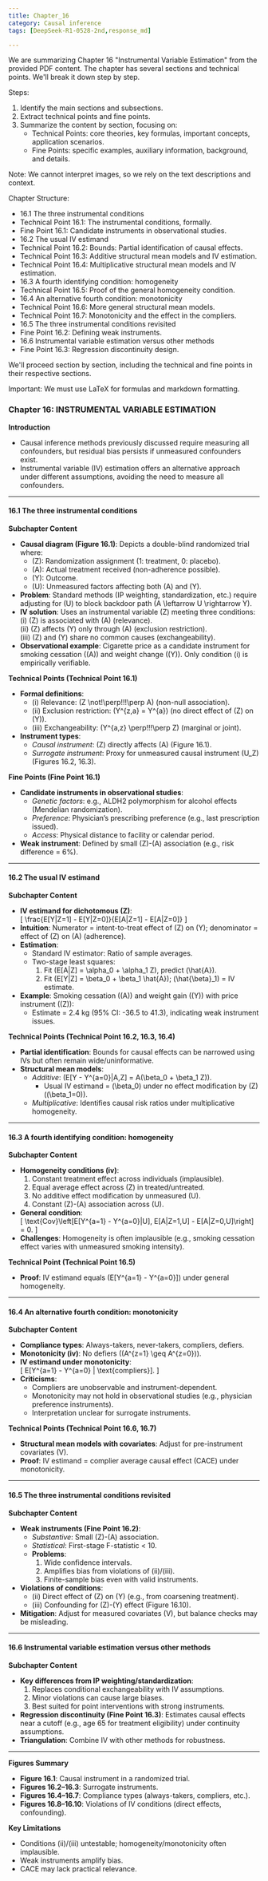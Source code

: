 ```yaml
---
title: Chapter_16
category: Causal inference
tags: [DeepSeek-R1-0528-2nd,response_md]

---
```

<think>
We are summarizing Chapter 16 "Instrumental Variable Estimation" from the provided PDF content. The chapter has several sections and technical points. We'll break it down step by step.

 Steps:
 1. Identify the main sections and subsections.
 2. Extract technical points and fine points.
 3. Summarize the content by section, focusing on:
    - Technical Points: core theories, key formulas, important concepts, application scenarios.
    - Fine Points: specific examples, auxiliary information, background, and details.

 Note: We cannot interpret images, so we rely on the text descriptions and context.

 Chapter Structure:
   - 16.1 The three instrumental conditions
   - Technical Point 16.1: The instrumental conditions, formally.
   - Fine Point 16.1: Candidate instruments in observational studies.
   - 16.2 The usual IV estimand
   - Technical Point 16.2: Bounds: Partial identification of causal effects.
   - Technical Point 16.3: Additive structural mean models and IV estimation.
   - Technical Point 16.4: Multiplicative structural mean models and IV estimation.
   - 16.3 A fourth identifying condition: homogeneity
   - Technical Point 16.5: Proof of the general homogeneity condition.
   - 16.4 An alternative fourth condition: monotonicity
   - Technical Point 16.6: More general structural mean models.
   - Technical Point 16.7: Monotonicity and the effect in the compliers.
   - 16.5 The three instrumental conditions revisited
   - Fine Point 16.2: Defining weak instruments.
   - 16.6 Instrumental variable estimation versus other methods
   - Fine Point 16.3: Regression discontinuity design.

 We'll proceed section by section, including the technical and fine points in their respective sections.

 Important: We must use LaTeX for formulas and markdown formatting.
</think>
### Chapter 16: INSTRUMENTAL VARIABLE ESTIMATION  
**Introduction**  
- Causal inference methods previously discussed require measuring all confounders, but residual bias persists if unmeasured confounders exist.  
- Instrumental variable (IV) estimation offers an alternative approach under different assumptions, avoiding the need to measure all confounders.  

---

#### 16.1 The three instrumental conditions  
**Subchapter Content**  
- **Causal diagram (Figure 16.1)**: Depicts a double-blind randomized trial where:  
  - \(Z\): Randomization assignment (1: treatment, 0: placebo).  
  - \(A\): Actual treatment received (non-adherence possible).  
  - \(Y\): Outcome.  
  - \(U\): Unmeasured factors affecting both \(A\) and \(Y\).  
- **Problem**: Standard methods (IP weighting, standardization, etc.) require adjusting for \(U\) to block backdoor path \(A \leftarrow U \rightarrow Y\).  
- **IV solution**: Uses an instrumental variable \(Z\) meeting three conditions:  
  (i) \(Z\) is associated with \(A\) (relevance).  
  (ii) \(Z\) affects \(Y\) only through \(A\) (exclusion restriction).  
  (iii) \(Z\) and \(Y\) share no common causes (exchangeability).  
- **Observational example**: Cigarette price as a candidate instrument for smoking cessation (\(A\)) and weight change (\(Y\)). Only condition (i) is empirically verifiable.  

**Technical Points (Technical Point 16.1)**  
- **Formal definitions**:  
  - (i) Relevance: \(Z \not\!\perp\!\!\!\perp A\) (non-null association).  
  - (ii) Exclusion restriction: \(Y^{z,a} = Y^{a}\) (no direct effect of \(Z\) on \(Y\)).  
  - (iii) Exchangeability: \(Y^{a,z} \perp\!\!\!\perp Z\) (marginal or joint).  
- **Instrument types**:  
  - *Causal instrument*: \(Z\) directly affects \(A\) (Figure 16.1).  
  - *Surrogate instrument*: Proxy for unmeasured causal instrument \(U_Z\) (Figures 16.2, 16.3).  

**Fine Points (Fine Point 16.1)**  
- **Candidate instruments in observational studies**:  
  - *Genetic factors*: e.g., ALDH2 polymorphism for alcohol effects (Mendelian randomization).  
  - *Preference*: Physician’s prescribing preference (e.g., last prescription issued).  
  - *Access*: Physical distance to facility or calendar period.  
- **Weak instrument**: Defined by small \(Z\)-\(A\) association (e.g., risk difference = 6%).  

---

#### 16.2 The usual IV estimand  
**Subchapter Content**  
- **IV estimand for dichotomous \(Z\)**:  
  \[
  \frac{E[Y|Z=1] - E[Y|Z=0]}{E[A|Z=1] - E[A|Z=0]}
  \]  
- **Intuition**: Numerator = intent-to-treat effect of \(Z\) on \(Y\); denominator = effect of \(Z\) on \(A\) (adherence).  
- **Estimation**:  
  - Standard IV estimator: Ratio of sample averages.  
  - Two-stage least squares:  
    1. Fit \(E[A|Z] = \alpha_0 + \alpha_1 Z\), predict \(\hat{A}\).  
    2. Fit \(E[Y|Z] = \beta_0 + \beta_1 \hat{A}\); \(\hat{\beta}_1\) = IV estimate.  
- **Example**: Smoking cessation (\(A\)) and weight gain (\(Y\)) with price instrument (\(Z\)):  
  - Estimate = 2.4 kg (95% CI: -36.5 to 41.3), indicating weak instrument issues.  

**Technical Points (Technical Point 16.2, 16.3, 16.4)**  
- **Partial identification**: Bounds for causal effects can be narrowed using IVs but often remain wide/uninformative.  
- **Structural mean models**:  
  - *Additive*: \(E[Y - Y^{a=0}|A,Z] = A(\beta_0 + \beta_1 Z)\).  
    - Usual IV estimand = \(\beta_0\) under no effect modification by \(Z\) (\(\beta_1=0\)).  
  - *Multiplicative*: Identifies causal risk ratios under multiplicative homogeneity.  

---

#### 16.3 A fourth identifying condition: homogeneity  
**Subchapter Content**  
- **Homogeneity conditions (iv)**:  
  1. Constant treatment effect across individuals (implausible).  
  2. Equal average effect across \(Z\) in treated/untreated.  
  3. No additive effect modification by unmeasured \(U\).  
  4. Constant \(Z\)-\(A\) association across \(U\).  
- **General condition**:  
  \[
  \text{Cov}\left[E[Y^{a=1} - Y^{a=0}|U], E[A|Z=1,U] - E[A|Z=0,U]\right] = 0.
  \]  
- **Challenges**: Homogeneity is often implausible (e.g., smoking cessation effect varies with unmeasured smoking intensity).  

**Technical Point (Technical Point 16.5)**  
- **Proof**: IV estimand equals \(E[Y^{a=1} - Y^{a=0}]\) under general homogeneity.  

---

#### 16.4 An alternative fourth condition: monotonicity  
**Subchapter Content**  
- **Compliance types**: Always-takers, never-takers, compliers, defiers.  
- **Monotonicity (iv)**: No defiers (\(A^{z=1} \geq A^{z=0}\)).  
- **IV estimand under monotonicity**:  
  \[
  E[Y^{a=1} - Y^{a=0} | \text{compliers}].
  \]  
- **Criticisms**:  
  - Compliers are unobservable and instrument-dependent.  
  - Monotonicity may not hold in observational studies (e.g., physician preference instruments).  
  - Interpretation unclear for surrogate instruments.  

**Technical Points (Technical Point 16.6, 16.7)**  
- **Structural mean models with covariates**: Adjust for pre-instrument covariates \(V\).  
- **Proof**: IV estimand = complier average causal effect (CACE) under monotonicity.  

---

#### 16.5 The three instrumental conditions revisited  
**Subchapter Content**  
- **Weak instruments (Fine Point 16.2)**:  
  - *Substantive*: Small \(Z\)-\(A\) association.  
  - *Statistical*: First-stage F-statistic < 10.  
  - **Problems**:  
    1. Wide confidence intervals.  
    2. Amplifies bias from violations of (ii)/(iii).  
    3. Finite-sample bias even with valid instruments.  
- **Violations of conditions**:  
  - (ii) Direct effect of \(Z\) on \(Y\) (e.g., from coarsening treatment).  
  - (iii) Confounding for \(Z\)-\(Y\) effect (Figure 16.10).  
- **Mitigation**: Adjust for measured covariates \(V\), but balance checks may be misleading.  

---

#### 16.6 Instrumental variable estimation versus other methods  
**Subchapter Content**  
- **Key differences from IP weighting/standardization**:  
  1. Replaces conditional exchangeability with IV assumptions.  
  2. Minor violations can cause large biases.  
  3. Best suited for point interventions with strong instruments.  
- **Regression discontinuity (Fine Point 16.3)**: Estimates causal effects near a cutoff (e.g., age 65 for treatment eligibility) under continuity assumptions.  
- **Triangulation**: Combine IV with other methods for robustness.  

---

**Figures Summary**  
- **Figure 16.1**: Causal instrument in a randomized trial.  
- **Figures 16.2–16.3**: Surrogate instruments.  
- **Figures 16.4–16.7**: Compliance types (always-takers, compliers, etc.).  
- **Figures 16.8–16.10**: Violations of IV conditions (direct effects, confounding).  

**Key Limitations**  
- Conditions (ii)/(iii) untestable; homogeneity/monotonicity often implausible.  
- Weak instruments amplify bias.  
- CACE may lack practical relevance.